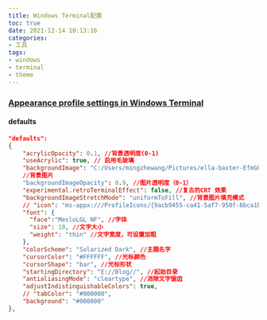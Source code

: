 ```yaml
---
title: Windows Terminal配置
toc: true
date: 2021-12-14 10:13:16
categories:
- 工具
tags:
- windows
- terminal
- theme
---
```


### [Appearance profile settings in Windows Terminal](https://docs.microsoft.com/en-us/windows/terminal/customize-settings/profile-appearance#color-settings)

#### defaults

```json
"defaults":
{
    "acrylicOpacity": 0.1, //背景透明度(0-1)
    "useAcrylic": true, // 启用毛玻璃
    "backgroundImage": "C:/Users/mingzhewang/Pictures/ella-baxter-EfmG0wTPyvQ-unsplash.jpg"
    //背景图片
    "backgroundImageOpacity": 0.9, //图片透明度（0-1）
    "experimental.retroTerminalEffect": false, //复古的CRT 效果
    "backgroundImageStretchMode": "uniformToFill", //背景图片填充模式
    // "icon": "ms-appx:///ProfileIcons/{9acb9455-ca41-5af7-950f-6bca1bc9722f}.png", //图标
    "font": {
      "face":"MesloLGL NF", //字体
      "size": 10, //文字大小
      "weight": "thin" //文字宽度，可设置加粗
    },
    "colorScheme": "Solarized Dark", //主题名字
    "cursorColor": "#FFFFFF", //光标颜色
    "cursorShape": "bar", //光标形状
    "startingDirectory": "E://Blog//", //起始目录
    "antialiasingMode": "cleartype", //消除文字锯齿
    "adjustIndistinguishableColors": true,
    // "tabColor": "#000000",
    "background": "#000000"
},
```


